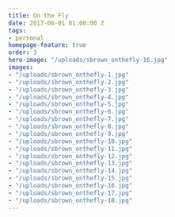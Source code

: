 ```yaml
---
title: On the Fly
date: 2017-06-01 01:00:00 Z
tags:
- personal
homepage-feature: true
order: 3
hero-image: "/uploads/sbrown_onthefly-16.jpg"
images:
- "/uploads/sbrown_onthefly-1.jpg"
- "/uploads/sbrown_onthefly-2.jpg"
- "/uploads/sbrown_onthefly-3.jpg"
- "/uploads/sbrown_onthefly-4.jpg"
- "/uploads/sbrown_onthefly-5.jpg"
- "/uploads/sbrown_onthefly-6.jpg"
- "/uploads/sbrown_onthefly-7.jpg"
- "/uploads/sbrown_onthefly-8.jpg"
- "/uploads/sbrown_onthefly-9.jpg"
- "/uploads/sbrown_onthefly-10.jpg"
- "/uploads/sbrown_onthefly-11.jpg"
- "/uploads/sbrown_onthefly-12.jpg"
- "/uploads/sbrown_onthefly-13.jpg"
- "/uploads/sbrown_onthefly-14.jpg"
- "/uploads/sbrown_onthefly-15.jpg"
- "/uploads/sbrown_onthefly-16.jpg"
- "/uploads/sbrown_onthefly-17.jpg"
- "/uploads/sbrown_onthefly-18.jpg"
---
```


